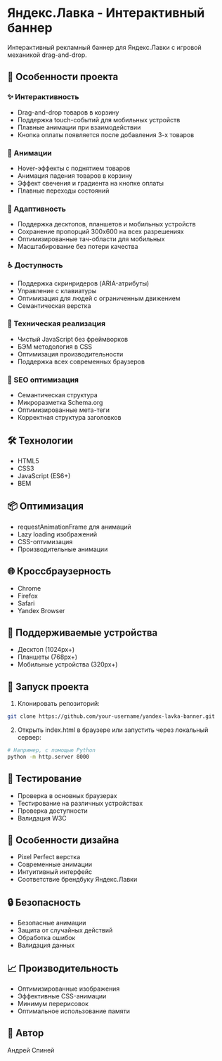 # Яндекс.Лавка - Интерактивный баннер

Интерактивный рекламный баннер для Яндекс.Лавки с игровой механикой drag-and-drop.

## 🚀 Особенности проекта

### ✨ Интерактивность

-   Drag-and-drop товаров в корзину
-   Поддержка touch-событий для мобильных устройств
-   Плавные анимации при взаимодействии
-   Кнопка оплаты появляется после добавления 3-х товаров

### 🎨 Анимации

-   Hover-эффекты с поднятием товаров
-   Анимация падения товаров в корзину
-   Эффект свечения и градиента на кнопке оплаты
-   Плавные переходы состояний

### 📱 Адаптивность

-   Поддержка десктопов, планшетов и мобильных устройств
-   Сохранение пропорций 300x600 на всех разрешениях
-   Оптимизированные тач-области для мобильных
-   Масштабирование без потери качества

### ♿ Доступность

-   Поддержка скринридеров (ARIA-атрибуты)
-   Управление с клавиатуры
-   Оптимизация для людей с ограниченным движением
-   Семантическая верстка

### 🔧 Техническая реализация

-   Чистый JavaScript без фреймворков
-   БЭМ методология в CSS
-   Оптимизация производительности
-   Поддержка всех современных браузеров

### 🎯 SEO оптимизация

-   Семантическая структура
-   Микроразметка Schema.org
-   Оптимизированные мета-теги
-   Корректная структура заголовков

## 🛠 Технологии

-   HTML5
-   CSS3
-   JavaScript (ES6+)
-   BEM

## 📦 Оптимизация

-   requestAnimationFrame для анимаций
-   Lazy loading изображений
-   CSS-оптимизация
-   Производительные анимации

## 🌐 Кроссбраузерность

-   Chrome
-   Firefox
-   Safari
-   Yandex Browser

## 📱 Поддерживаемые устройства

-   Десктоп (1024px+)
-   Планшеты (768px+)
-   Мобильные устройства (320px+)

## 🚀 Запуск проекта

1. Клонировать репозиторий:

```bash
git clone https://github.com/your-username/yandex-lavka-banner.git
```

2. Открыть index.html в браузере или запустить через локальный сервер:

```bash
# Например, с помощью Python
python -m http.server 8000
```

## 📝 Тестирование

-   Проверка в основных браузерах
-   Тестирование на различных устройствах
-   Проверка доступности
-   Валидация W3C

## 🎨 Особенности дизайна

-   Pixel Perfect верстка
-   Современные анимации
-   Интуитивный интерфейс
-   Соответствие брендбуку Яндекс.Лавки

## 🔒 Безопасность

-   Безопасные анимации
-   Защита от случайных действий
-   Обработка ошибок
-   Валидация данных

## 📈 Производительность

-   Оптимизированные изображения
-   Эффективные CSS-анимации
-   Минимум перерисовок
-   Оптимальное использование памяти

## 👥 Автор

Андрей Спиней
